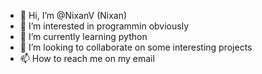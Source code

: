 - 👋 Hi, I’m @NixanV (Nixan)
- 👀 I’m interested in programmin obviously
- 🌱 I’m currently learning python
- 💞️ I’m looking to collaborate on some interesting projects
- 📫 How to reach me on my email 

<!---
NixanV/NixanV is a ✨ special ✨ repository because its `README.md` (this file) appears on your GitHub profile.
You can click the Preview link to take a look at your changes.
--->
